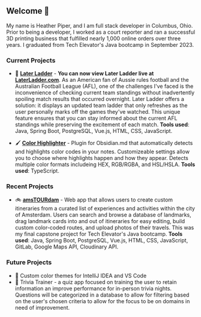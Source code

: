 ## Welcome 👋

My name is Heather Piper, and I am full stack developer in Columbus, Ohio. Prior to being a developer, I worked as a court reporter and ran a successful 3D printing business that fulfilled nearly 1,000 online orders over three years. I graduated from Tech Elevator's Java bootcamp in September 2023.

### Current Projects

- 🏉 **[Later Ladder](https://github.com/heatherpiper/Later-Ladder)** - **You can now view Later Ladder live at [LaterLadder.com](https://www.laterladder.com)**. As an American fan of Aussie rules football and the Australian Football League (AFL), one of the challenges I've faced is the inconvenience of checking current team standings without inadvertently spoiling match results that occurred overnight. Later Ladder offers a solution: it displays an updated team ladder that only refreshes as the user personally marks off the games they've watched. This unique feature ensures that you can stay informed about the current AFL standings while preserving the excitement of each match. **Tools used**: Java, Spring Boot, PostgreSQL, Vue.js, HTML, CSS, JavaScript.

- 🖌️ **[Color Highlighter](https://www.github.com/heatherpiper/color-highlighter)** - Plugin for Obsidian.md that automatically detects and highlights color codes in your notes. Customizeable settings allow you to choose where highlights happen and how they appear. Detects multiple color formats includeing HEX, RGB/RGBA, and HSL/HSLA. **Tools used**: TypeScript.

### Recent Projects

- 🚲 **[amsTOURdam](https://github.com/heatherpiper/amsTOURdam-final_capstone)** - Web app that allows users to create custom itineraries from a curated list of experiences and activities within the city of Amsterdam. Users can search and browse a database of landmarks, drag landmark cards into and out of itineraries for easy editing, build custom color-coded routes, and upload photos of their travels. This was my final capstone project for Tech Elevator's Java bootcamp. **Tools used**: Java, Spring Boot, PostgreSQL, Vue.js, HTML, CSS, JavaScript, GitLab, Google Maps API, Cloudinary API.

### Future Projects

- 🎨 Custom color themes for IntelliJ IDEA and VS Code
- 🤔 Trivia Trainer - a quiz app focused on training the user to retain information an improve performance for in-person trivia nights. Questions will be categorized in a database to allow for filtering based on the user's chosen criteria to allow for the focus to be on domains in need of improvement.


